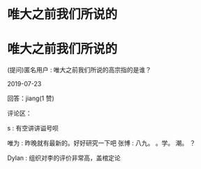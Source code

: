 # 唯大之前我们所说的

# 唯大之前我们所说的

(提问)匿名用户 : 唯大之前我们所说的高宗指的是谁？

2019-07-23

回答：jiang(1 赞)

评论区：

s : 有空讲讲谥号呗

唯为 : 昨晚就有最新的。好好研究一下吧 张博 : 八九。 。学。 潮。 ？

Dylan : 组织对李的评价非常高，盖棺定论
